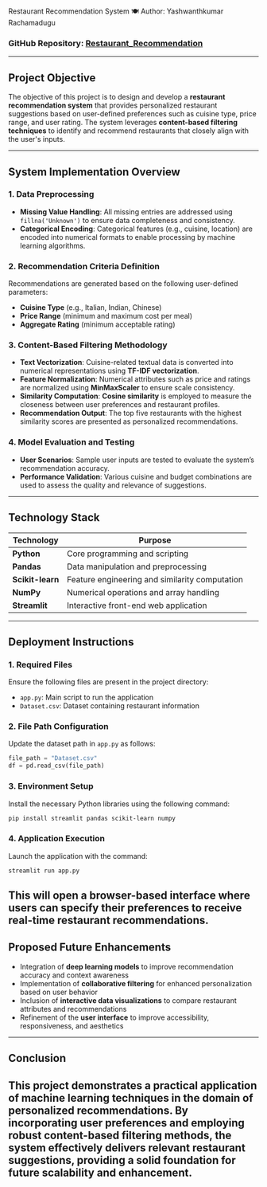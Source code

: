 Restaurant Recommendation System 🍽️
Author: Yashwanthkumar Rachamadugu

### **GitHub Repository:** [Restaurant\_Recommendation](https://github.com/YashwanthkumarRachamadugu/Restaurant_Recommendation)

---

## **Project Objective**

The objective of this project is to design and develop a **restaurant recommendation system** that provides personalized restaurant suggestions based on user-defined preferences such as cuisine type, price range, and user rating. The system leverages **content-based filtering techniques** to identify and recommend restaurants that closely align with the user's inputs.

---

## **System Implementation Overview**

### **1. Data Preprocessing**

* **Missing Value Handling**: All missing entries are addressed using `fillna('Unknown')` to ensure data completeness and consistency.
* **Categorical Encoding**: Categorical features (e.g., cuisine, location) are encoded into numerical formats to enable processing by machine learning algorithms.

### **2. Recommendation Criteria Definition**

Recommendations are generated based on the following user-defined parameters:

* **Cuisine Type** (e.g., Italian, Indian, Chinese)
* **Price Range** (minimum and maximum cost per meal)
* **Aggregate Rating** (minimum acceptable rating)

### **3. Content-Based Filtering Methodology**

* **Text Vectorization**: Cuisine-related textual data is converted into numerical representations using **TF-IDF vectorization**.
* **Feature Normalization**: Numerical attributes such as price and ratings are normalized using **MinMaxScaler** to ensure scale consistency.
* **Similarity Computation**: **Cosine similarity** is employed to measure the closeness between user preferences and restaurant profiles.
* **Recommendation Output**: The top five restaurants with the highest similarity scores are presented as personalized recommendations.

### **4. Model Evaluation and Testing**

* **User Scenarios**: Sample user inputs are tested to evaluate the system’s recommendation accuracy.
* **Performance Validation**: Various cuisine and budget combinations are used to assess the quality and relevance of suggestions.

---

## **Technology Stack**

| Technology       | Purpose                                        |
| ---------------- | ---------------------------------------------- |
| **Python**       | Core programming and scripting                 |
| **Pandas**       | Data manipulation and preprocessing            |
| **Scikit-learn** | Feature engineering and similarity computation |
| **NumPy**        | Numerical operations and array handling        |
| **Streamlit**    | Interactive front-end web application          |


---
## **Deployment Instructions**

### **1. Required Files**
Ensure the following files are present in the project directory:

* `app.py`: Main script to run the application
* `Dataset.csv`: Dataset containing restaurant information

### **2. File Path Configuration**

Update the dataset path in `app.py` as follows:

```python
file_path = "Dataset.csv"
df = pd.read_csv(file_path)
```

### **3. Environment Setup**

Install the necessary Python libraries using the following command:

```bash
pip install streamlit pandas scikit-learn numpy
```

### **4. Application Execution**

Launch the application with the command:

```bash
streamlit run app.py
```

This will open a browser-based interface where users can specify their preferences to receive real-time restaurant recommendations.
---

## **Proposed Future Enhancements**
* Integration of **deep learning models** to improve recommendation accuracy and context awareness
* Implementation of **collaborative filtering** for enhanced personalization based on user behavior
* Inclusion of **interactive data visualizations** to compare restaurant attributes and recommendations
* Refinement of the **user interface** to improve accessibility, responsiveness, and aesthetics
---

## **Conclusion**
This project demonstrates a practical application of machine learning techniques in the domain of personalized recommendations. By incorporating user preferences and employing robust content-based filtering methods, the system effectively delivers relevant restaurant suggestions, providing a solid foundation for future scalability and enhancement.
---
